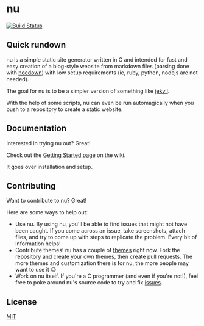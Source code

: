 # nu

[![Build Status](https://travis-ci.org/nu-dev/nu.svg?branch=master)](https://travis-ci.org/nu-dev/nu)

## Quick rundown

nu is a simple static site generator written in C and intended for fast and easy creation of a blog-style website from markdown files (parsing done with [hoedown](https://github.com/hoedown/hoedown)) with low setup requirements (ie, ruby, python, nodejs are not needed).

The goal for nu is to be a simpler version of something like [jekyll](http://jekyllrb.com/).

With the help of some scripts, nu can even be run automagically when you push to a repository to create a static website.

## Documentation

Interested in trying nu out? Great!

Check out the [Getting Started page](https://github.com/nu-dev/nu/wiki/Getting-Started) on the wiki.

It goes over installation and setup.

## Contributing

Want to contribute to nu? Great!

Here are some ways to help out:

 - Use nu. By using nu, you'll be able to find issues that might not have been caught. If you come across an issue, take screenshots, attach files, and try to come up with steps to replicate the problem. Every bit of information helps!
 - Contribute themes! nu has a couple of [themes](https://github.com/nu-dev/themes) right now. Fork the repository and create your own themes, then create pull requests. The more themes and customization there is for nu, the more people may want to use it :wink:
 - Work on nu itself. If you're a C programmer (and even if you're not!), feel free to poke around nu's source code to try and fix [issues](https://github.com/nu-dev/nu/issues).

## License

[MIT](https://github.com/nu-dev/nu/blob/master/LICENSE)